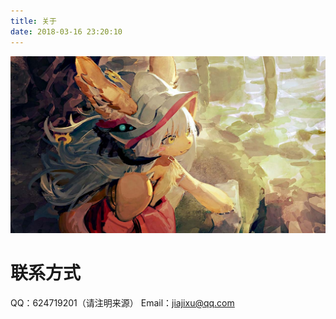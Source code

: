 ```yaml
---
title: 关于
date: 2018-03-16 23:20:10
---
```

![about.jpg](image/about.jpg)

# 联系方式
QQ：624719201（请注明来源）
Email：jiajixu@qq.com